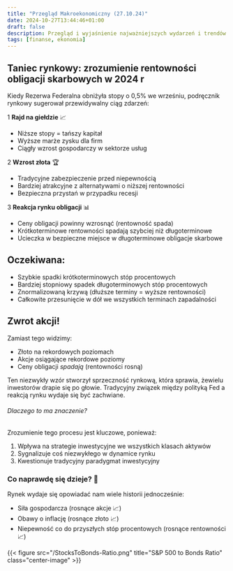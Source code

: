 ```yaml
---
title: "Przegląd Makroekonomiczny (27.10.24)"
date: 2024-10-27T13:44:46+01:00
draft: false
description: Przegląd i wyjaśnienie najważniejszych wydarzeń i trendów ze światowych rynków finansowych (27.10.24)
tags: [finanse, ekonomia]
---
```


## Taniec rynkowy: zrozumienie rentowności obligacji skarbowych w 2024 r

Kiedy Rezerwa Federalna obniżyła stopy o 0,5% we wrześniu, podręcznik rynkowy sugerował przewidywalny ciąg zdarzeń:

1 **Rajd na giełdzie** 📈

- Niższe stopy = tańszy kapitał
- Wyższe marże zysku dla firm
- Ciągły wzrost gospodarczy w sektorze usług

2 **Wzrost złota** 🏆

- Tradycyjne zabezpieczenie przed niepewnością
- Bardziej atrakcyjne z alternatywami o niższej rentowności
- Bezpieczna przystań w przypadku recesji

3 **Reakcja rynku obligacji** 📊

- Ceny obligacji powinny wzrosnąć (rentowność spada)
- Krótkoterminowe rentowności spadają szybciej niż długoterminowe
- Ucieczka w bezpieczne miejsce w długoterminowe obligacje skarbowe

## Oczekiwana:

- Szybkie spadki krótkoterminowych stóp procentowych
- Bardziej stopniowy spadek długoterminowych stóp procentowych
- Znormalizowaną krzywą (dłuższe terminy = wyższe rentowności)
- Całkowite przesunięcie w dół we wszystkich terminach zapadalności

## Zwrot akcji!

Zamiast tego widzimy:

- Złoto na rekordowych poziomach
- Akcje osiągające rekordowe poziomy
- Ceny obligacji _spadają_ (rentowności rosną)

Ten niezwykły wzór stworzył sprzeczność rynkową, która sprawia, że ​​wielu inwestorów drapie się po głowie. Tradycyjny związek między polityką Fed a reakcją rynku wydaje się być zachwiane.

###### Dlaczego to ma znaczenie?

Zrozumienie tego procesu jest kluczowe, ponieważ:

1. Wpływa na strategie inwestycyjne we wszystkich klasach aktywów
2. Sygnalizuje coś niezwykłego w dynamice rynku
3. Kwestionuje tradycyjny paradygmat inwestycyjny

### Co naprawdę się dzieje? 🤔

Rynek wydaje się opowiadać nam wiele historii jednocześnie:

- Siła gospodarcza (rosnące akcje 📈)
- Obawy o inflację (rosnące złoto 📈)
- Niepewność co do przyszłych stóp procentowych (rosnące rentowności 📈)

{{< figure src="/StocksToBonds-Ratio.png" title="S&P 500 to Bonds Ratio" class="center-image" >}}
